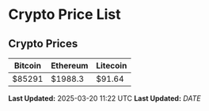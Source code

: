 # Crypto Price List

## Crypto Prices
| Bitcoin | Ethereum | Litecoin |
| ------- | -------- | -------- |
| $85291 | $1988.3 | $91.64 |
**Last Updated:** 2025-03-20 11:22 UTC
**Last Updated:** $DATE$
